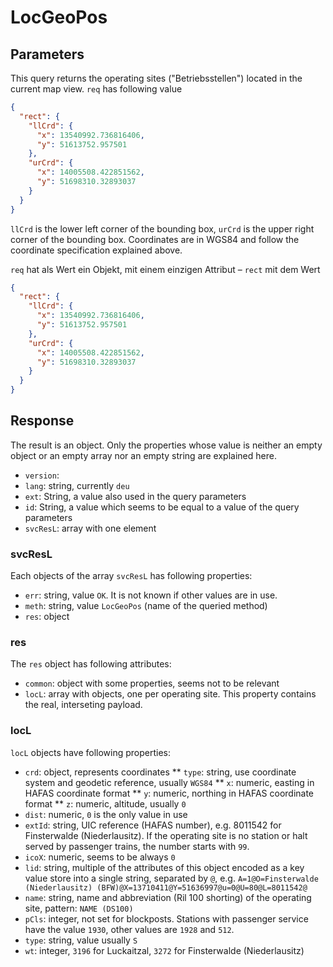 # LocGeoPos

## Parameters

This query returns the operating sites ("Betriebsstellen") located in the current map view. `req` has following value

```json
{
  "rect": {
    "llCrd": {
      "x": 13540992.736816406,
      "y": 51613752.957501
    },
    "urCrd": {
      "x": 14005508.422851562,
      "y": 51698310.32893037
    }
  }
}
```

`llCrd` is the lower left corner of the bounding box, `urCrd` is the upper right corner of the bounding box. Coordinates are in WGS84 and follow the coordinate specification explained above.

`req` hat als Wert ein Objekt, mit einem einzigen Attribut – `rect` mit dem Wert

```json
{
  "rect": {
    "llCrd": {
      "x": 13540992.736816406,
      "y": 51613752.957501
    },
    "urCrd": {
      "x": 14005508.422851562,
      "y": 51698310.32893037
    }
  }
}
```

## Response

The result is an object. Only the properties whose value is neither an empty object or an empty array nor an empty string are explained here.

* `version`: 
* `lang`: string, currently `deu`
* `ext`: String, a value also used in the query parameters
* `id`: String, a value which seems to be equal to a value of the query parameters
* `svcResL`: array with one element

### svcResL

Each objects of the array `svcResL` has following properties:

* `err`: string, value `OK`. It is not known if other values are in use.
* `meth`: string, value `LocGeoPos` (name of the queried method)
* `res`: object

### res

The `res` object has following attributes:

* `common`: object with some properties, seems not to be relevant
* `locL`: array with objects, one per operating site. This property contains the real, interseting payload.

### locL

`locL` objects have following properties:

* `crd`: object, represents coordinates
** `type`: string, use coordinate system and geodetic reference, usually `WGS84`
** `x`: numeric, easting in HAFAS coordinate format
** `y`: numeric, northing in HAFAS coordinate format
** `z`: numeric, altitude, usually `0`
* `dist`: numeric, `0` is the only value in use
* `extId`: string, UIC reference (HAFAS number), e.g. 8011542 for Finsterwalde (Niederlausitz). If the operating site is no station or halt served by passenger trains, the number starts with `99`.
* `icoX`: numeric, seems to be always `0`
* `lid`: string, multiple of the attributes of this object encoded as a key value store into a single string, separated by `@`, e.g. `A=1@O=Finsterwalde (Niederlausitz) (BFW)@X=13710411@Y=51636997@u=0@U=80@L=8011542@`
* `name`: string, name and abbreviation (Ril 100 shorting) of the operating site, pattern: `NAME (DS100)`
* `pCls`: integer, not set for blockposts. Stations with passenger service have the value `1930`, other values are `1928` and `512`.
* `type`: string, value usually `S`
* `wt`: integer, `3196` for Luckaitzal, `3272` for Finsterwalde (Niederlausitz)
